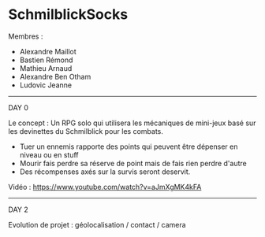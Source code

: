 # SchmilblickSocks

Membres :
- Alexandre Maillot
- Bastien Rémond
- Mathieu Arnaud
- Alexandre Ben Otham
- Ludovic Jeanne

------------------------------

DAY 0

Le concept : Un RPG solo qui utilisera les mécaniques de mini-jeux basé sur les devinettes du Schmilblick pour les combats.

 - Tuer un ennemis rapporte des points qui peuvent être dépenser en niveau ou en stuff
 - Mourir fais perdre sa réserve de point mais de fais rien perdre d'autre
 - Des récompenses axés sur la survis seront deservit.
 
 Vidéo : 
 https://www.youtube.com/watch?v=aJmXgMK4kFA

------------------------------

DAY 2

Evolution de projet : géolocalisation / contact / camera




